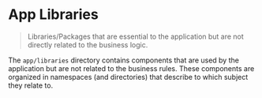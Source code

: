 # App Libraries

> Libraries/Packages that are essential to the application but are not directly related to the business logic.

The `app/libraries`  directory contains components that are used by the application but are not related to the business rules. These components are organized in namespaces (and directories) that describe to which subject they relate to.
